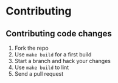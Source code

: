 # Contributing

## Contributing code changes

1. Fork the repo
2. Use `make build` for a first build
3. Start a branch and hack your changes
4. Use `make build` to lint
5. Send a pull request
